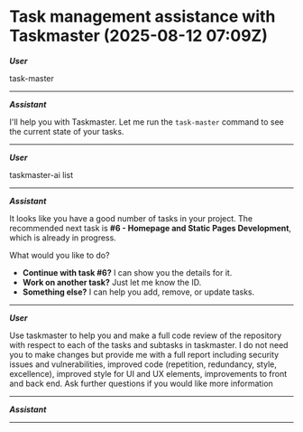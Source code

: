<!-- Generated by SpecStory -->

# Task management assistance with Taskmaster (2025-08-12 07:09Z)

_**User**_

task-master

---

_**Assistant**_

I'll help you with Taskmaster. Let me run the `task-master` command to see the current state of your tasks. 

---

_**User**_

taskmaster-ai list

---

_**Assistant**_

It looks like you have a good number of tasks in your project. The recommended next task is **#6 - Homepage and Static Pages Development**, which is already in progress.

What would you like to do?

*   **Continue with task #6?** I can show you the details for it.
*   **Work on another task?** Just let me know the ID.
*   **Something else?** I can help you add, remove, or update tasks.

---

_**User**_

Use taskmaster to help you and make a full code review of the repository with respect to each of the tasks and subtasks in taskmaster. I do not need you to make changes but provide me with a full report including security issues and vulnerabilities, improved code (repetition, redundancy, style, excellence), improved style for UI and UX elements, improvements to front and back end. Ask further questions if you would like more information

---

_**Assistant**_



---

